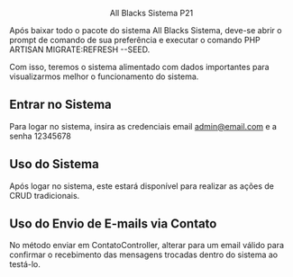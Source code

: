 <p align="center">
All Blacks Sistema P21
</p>

Após baixar todo o pacote do sistema All Blacks Sistema, 
deve-se abrir o prompt de comando de sua preferência e executar o comando PHP ARTISAN MIGRATE:REFRESH --SEED.

Com isso, teremos o sistema alimentado com dados importantes para visualizarmos melhor o funcionamento do sistema.

## Entrar no Sistema

Para logar no sistema, insira as credenciais email admin@email.com e a senha 12345678

## Uso do Sistema

Após logar no sistema, este estará disponível para realizar as ações de CRUD tradicionais.

## Uso do Envio de E-mails via Contato

No método enviar em ContatoController, alterar para um email válido para confirmar o recebimento das mensagens 
trocadas dentro do sistema ao testá-lo.